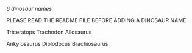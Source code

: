 *6 dinosaur names*

PLEASE READ THE README FILE BEFORE ADDING A DINOSAUR NAME

Triceratops Trachodon Allosaurus

Ankylosaurus Diplodocus Brachiosaurus
